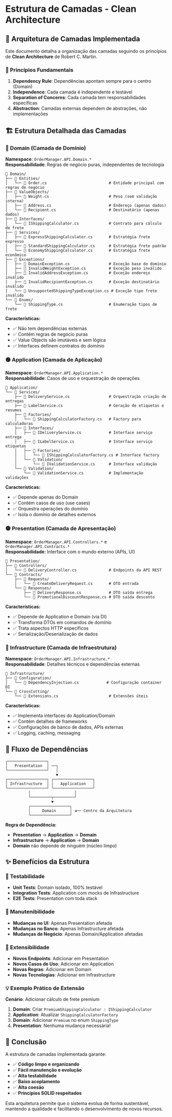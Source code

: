 # Estrutura de Camadas - Clean Architecture

## 📐 Arquitetura de Camadas Implementada

Este documento detalha a organização das camadas seguindo os princípios de **Clean Architecture** de Robert C. Martin.

### 🎯 Princípios Fundamentais

1. **Dependency Rule**: Dependências apontam sempre para o centro (Domain)
2. **Independence**: Cada camada é independente e testável
3. **Separation of Concerns**: Cada camada tem responsabilidades específicas
4. **Abstraction**: Camadas externas dependem de abstrações, não implementações

## 🏗️ Estrutura Detalhada das Camadas

### 🔵 Domain (Camada de Domínio)
**Namespace**: `OrderManager.API.Domain.*`  
**Responsabilidade**: Regras de negócio puras, independentes de tecnologia

```
📁 Domain/
├── 📁 Entities/
│   └── 📄 Order.cs                           # Entidade principal com regras de negócio
├── 📁 ValueObjects/
│   ├── 📄 Weight.cs                          # Peso (sem validação interna)
│   ├── 📄 Address.cs                         # Endereço (apenas dados)
│   └── 📄 Recipient.cs                       # Destinatário (apenas dados)
├── 📁 Interfaces/
│   └── 📄 IShippingCalculator.cs             # Contrato para cálculo de frete
├── 📁 Services/
│   ├── 📄 ExpressShippingCalculator.cs       # Estratégia frete expresso
│   ├── 📄 StandardShippingCalculator.cs      # Estratégia frete padrão
│   └── 📄 EconomyShippingCalculator.cs       # Estratégia frete econômico
├── 📁 Exceptions/
│   ├── 📄 DomainException.cs                 # Exceção base do domínio
│   ├── 📄 InvalidWeightException.cs          # Exceção peso inválido
│   ├── 📄 InvalidAddressException.cs         # Exceção endereço inválido
│   ├── 📄 InvalidRecipientException.cs       # Exceção destinatário inválido
│   └── 📄 UnsupportedShippingTypeException.cs # Exceção tipo frete inválido
└── 📁 Enums/
    └── 📄 ShippingType.cs                    # Enumeração tipos de frete
```

**Características:**
- ✅ Não tem dependências externas
- ✅ Contém regras de negócio puras
- ✅ Value Objects são imutáveis e sem lógica
- ✅ Interfaces definem contratos do domínio

### 🟢 Application (Camada de Aplicação)
**Namespace**: `OrderManager.API.Application.*`  
**Responsabilidade**: Casos de uso e orquestração de operações

```
📁 Application/
└── 📁 Services/
    ├── 📄 DeliveryService.cs                 # Orquestração criação de entregas
    ├── 📄 LabelService.cs                    # Geração de etiquetas e resumos
    ├── 📁 Factories/
    │   └── 📄 ShippingCalculatorFactory.cs   # Factory para calculadoras
    ├── 📁 Interfaces/
    │   ├── 📄 IDeliveryService.cs            # Interface serviço entrega
    │   ├── 📄 ILabelService.cs               # Interface serviço etiquetas
    │   ├── 📁 Factories/
    │   │   └── 📄 IShippingCalculatorFactory.cs # Interface factory
    │   └── 📁 Validation/
    │       └── 📄 IValidationService.cs      # Interface validação
    └── 📁 Validation/
        └── 📄 ValidationService.cs           # Implementação validações
```

**Características:**
- ✅ Depende apenas do Domain
- ✅ Contém casos de uso (use cases)
- ✅ Orquestra operações do domínio
- ✅ Isola o domínio de detalhes externos

### 🟡 Presentation (Camada de Apresentação)
**Namespace**: `OrderManager.API.Controllers.*` e `OrderManager.API.Contracts.*`  
**Responsabilidade**: Interface com o mundo externo (APIs, UI)

```
📁 Presentation/
├── 📁 Controllers/
│   └── 📄 DeliveryController.cs              # Endpoints da API REST
└── 📁 Contracts/
    ├── 📁 Requests/
    │   └── 📄 CreateDeliveryRequest.cs       # DTO entrada
    └── 📁 Responses/
        ├── 📄 DeliveryResponse.cs            # DTO saída entrega
        └── 📄 PromotionalDiscountResponse.cs # DTO saída desconto
```

**Características:**
- ✅ Depende de Application e Domain (via DI)
- ✅ Transforma DTOs em comandos de domínio
- ✅ Trata aspectos HTTP específicos
- ✅ Serialização/Deserialização de dados

### 🔴 Infrastructure (Camada de Infraestrutura)
**Namespace**: `OrderManager.API.Infrastructure.*`  
**Responsabilidade**: Detalhes técnicos e dependências externas

```
📁 Infrastructure/
├── 📁 Configuration/
│   └── 📄 DependencyInjection.cs            # Configuração container DI
└── 📁 CrossCutting/
    └── 📄 Extensions.cs                      # Extensões úteis
```

**Características:**
- ✅ Implementa interfaces do Application/Domain
- ✅ Contém detalhes de frameworks
- ✅ Configurações de banco de dados, APIs externas
- ✅ Logging, caching, messaging

## 🔄 Fluxo de Dependências

```
┌─────────────────┐
│   Presentation  │ ──┐
└─────────────────┘   │
                      ▼
┌─────────────────┐ ┌─────────────────┐
│ Infrastructure  │ │   Application   │
└─────────────────┘ └─────────────────┘
          │                   │
          └─────────┬─────────┘
                    ▼
          ┌─────────────────┐
          │     Domain      │ ◄── Centro da Arquitetura
          └─────────────────┘
```

**Regra de Dependência:**
- **Presentation** → **Application** → **Domain**
- **Infrastructure** → **Application** → **Domain**
- **Domain** não depende de ninguém (núcleo limpo)

## ✨ Benefícios da Estrutura

### 🧪 Testabilidade
- **Unit Tests**: Domain isolado, 100% testável
- **Integration Tests**: Application com mocks de Infrastructure
- **E2E Tests**: Presentation com toda stack

### 🔧 Manutenibilidade
- **Mudanças no UI**: Apenas Presentation afetada
- **Mudanças no Banco**: Apenas Infrastructure afetada
- **Mudanças de Negócio**: Apenas Domain/Application afetadas

### 🚀 Extensibilidade
- **Novos Endpoints**: Adicionar em Presentation
- **Novos Casos de Uso**: Adicionar em Application
- **Novas Regras**: Adicionar em Domain
- **Novas Tecnologias**: Adicionar em Infrastructure

### 💡 Exemplo Prático de Extensão

**Cenário**: Adicionar cálculo de frete premium

1. **Domain**: Criar `PremiumShippingCalculator : IShippingCalculator`
2. **Application**: Atualizar `ShippingCalculatorFactory`
3. **Domain**: Adicionar `Premium` no enum `ShippingType`
4. **Presentation**: Nenhuma mudança necessária!

## 🎯 Conclusão

A estrutura de camadas implementada garante:

- ✅ **Código limpo e organizando**
- ✅ **Fácil manutenção e evolução**
- ✅ **Alta testabilidade**
- ✅ **Baixo acoplamento**
- ✅ **Alta coesão**
- ✅ **Princípios SOLID respeitados**

Esta arquitetura permite que o sistema evolua de forma sustentável, mantendo a qualidade e facilitando o desenvolvimento de novos recursos.
